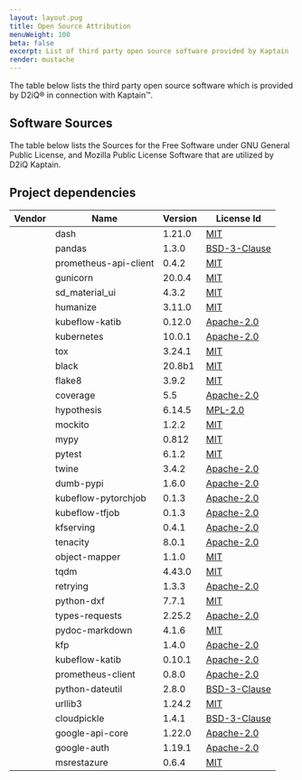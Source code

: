 ```yaml
---
layout: layout.pug
title: Open Source Attribution
menuWeight: 100
beta: false
excerpt: List of third party open source software provided by Kaptain
render: mustache
---
```


The table below lists the third party open source software which is provided by D2iQ&reg; in connection with Kaptain&trade;.

## Software Sources

The table below lists the Sources for the Free Software under GNU General Public License, and Mozilla Public License
Software that are utilized by D2iQ Kaptain.

## Project dependencies

| Vendor | Name | Version | License Id |
| -------|------|---------|------------|
|  | dash | 1.21.0 | [MIT](https://opensource.org/licenses/MIT) |
|  | pandas | 1.3.0 | [BSD-3-Clause](https://opensource.org/licenses/BSD-3-Clause) |
|  | prometheus-api-client | 0.4.2 | [MIT](https://opensource.org/licenses/MIT) |
|  | gunicorn | 20.0.4 | [MIT](https://opensource.org/licenses/MIT) |
|  | sd_material_ui | 4.3.2 | [MIT](https://opensource.org/licenses/MIT) |
|  | humanize | 3.11.0 | [MIT](https://opensource.org/licenses/MIT) |
|  | kubeflow-katib | 0.12.0 | [Apache-2.0](https://opensource.org/licenses/Apache-2.0) |
|  | kubernetes | 10.0.1 | [Apache-2.0](https://opensource.org/licenses/Apache-2.0) |
|  | tox | 3.24.1 | [MIT](https://opensource.org/licenses/MIT) |
|  | black | 20.8b1 | [MIT](https://opensource.org/licenses/MIT) |
|  | flake8 | 3.9.2 | [MIT](https://opensource.org/licenses/MIT) |
|  | coverage | 5.5 | [Apache-2.0](https://opensource.org/licenses/Apache-2.0) |
|  | hypothesis | 6.14.5 | [MPL-2.0](https://mozilla.org/MPL/2.0/) |
|  | mockito | 1.2.2 | [MIT](https://opensource.org/licenses/MIT) |
|  | mypy | 0.812 | [MIT](https://opensource.org/licenses/MIT) |
|  | pytest | 6.1.2 | [MIT](https://opensource.org/licenses/MIT) |
|  | twine | 3.4.2 | [Apache-2.0](https://opensource.org/licenses/Apache-2.0) |
|  | dumb-pypi | 1.6.0 | [Apache-2.0](https://opensource.org/licenses/Apache-2.0) |
|  | kubeflow-pytorchjob | 0.1.3 | [Apache-2.0](https://opensource.org/licenses/Apache-2.0) |
|  | kubeflow-tfjob | 0.1.3 | [Apache-2.0](https://opensource.org/licenses/Apache-2.0) |
|  | kfserving | 0.4.1 | [Apache-2.0](https://opensource.org/licenses/Apache-2.0) |
|  | tenacity | 8.0.1 | [Apache-2.0](https://opensource.org/licenses/Apache-2.0) |
|  | object-mapper | 1.1.0 | [MIT](https://opensource.org/licenses/MIT) |
|  | tqdm | 4.43.0 | [MIT](https://opensource.org/licenses/MIT) |
|  | retrying | 1.3.3 | [Apache-2.0](https://opensource.org/licenses/Apache-2.0) |
|  | python-dxf | 7.7.1 | [MIT](https://opensource.org/licenses/MIT) |
|  | types-requests | 2.25.2 | [Apache-2.0](https://opensource.org/licenses/Apache-2.0) |
|  | pydoc-markdown | 4.1.6 | [MIT](https://opensource.org/licenses/MIT) |
|  | kfp | 1.4.0 | [Apache-2.0](https://opensource.org/licenses/Apache-2.0) |
|  | kubeflow-katib | 0.10.1 | [Apache-2.0](https://opensource.org/licenses/Apache-2.0) |
|  | prometheus-client | 0.8.0 | [Apache-2.0](https://opensource.org/licenses/Apache-2.0) |
|  | python-dateutil | 2.8.0 | [BSD-3-Clause](https://opensource.org/licenses/BSD-3-Clause) |
|  | urllib3 | 1.24.2 | [MIT](https://opensource.org/licenses/MIT) |
|  | cloudpickle | 1.4.1 | [BSD-3-Clause](https://opensource.org/licenses/BSD-3-Clause) |
|  | google-api-core | 1.22.0 | [Apache-2.0](https://opensource.org/licenses/Apache-2.0) |
|  | google-auth | 1.19.1 | [Apache-2.0](https://opensource.org/licenses/Apache-2.0) |
|  | msrestazure | 0.6.4 | [MIT](https://opensource.org/licenses/MIT) |
